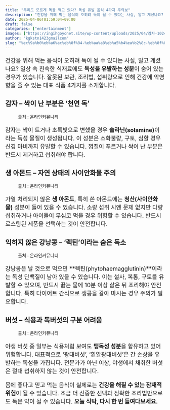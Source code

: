 ```yaml
---
title: "우리도 모르게 독을 먹고 있다? 독성 유발 음식 4가지 주의보"
description: "건강을 위해 먹는 음식이 오히려 독이 될 수 있다는 사실, 알고 계셨나요? 일상 속 친숙한 식재료에도 독성을 유발하는 성분이 숨어 있는 경우가 있습니다. 잘못된 보관, 조리법, 섭취량으로 인해 건강에 악영향을 줄 수 있는 대표 식품 4가지를 소개합니다."
date: 2025-04-06T01:59:04+09:00
draft: false
categories: ["entertainment"]
images: ["https://ingihgoyonet.site/wp-content/uploads/2025/04/감자-1024x683.jpg", "https://ingihgoyonet.site/wp-content/uploads/2025/04/아몬드-2-1024x1024.jpg", "https://ingihgoyonet.site/wp-content/uploads/2025/04/강낭콩-1024x667.jpg", "https://ingihgoyonet.site/wp-content/uploads/2025/04/바삿-1024x678.jpg"]
author: "kgkstn1423gmailcom"
slug: "%ec%9a%b0%eb%a6%ac%eb%8f%84-%eb%aa%a8%eb%a5%b4%ea%b2%8c-%eb%8f%85%ec%9d%84-%eb%a8%b9%ea%b3%a0-%ec%9e%88%eb%8b%a4-%eb%8f%85%ec%84%b1-%ec%9c%a0%eb%b0%9c-%ec%9d%8c%ec%8b%9d-4%ea%b0%80%ec%a7%80-%ec%a3%bc"
---
```


<p style="font-size:18px">건강을 위해 먹는 음식이 오히려 독이 될 수 있다는 사실, 알고 계셨나요? 일상 속 친숙한 식재료에도 <strong>독성을 유발하는 성분</strong>이 숨어 있는 경우가 있습니다. 잘못된 보관, 조리법, 섭취량으로 인해 건강에 악영향을 줄 수 있는 대표 식품 4가지를 소개합니다.</p> <h2 >감자 – 싹이 난 부분은 ‘천연 독’</h2> <figure ><img src="https://ingihgoyonet.site/wp-content/uploads/2025/04/감자-1024x683.jpg" alt="" style="aspect-ratio:16/9;object-fit:cover"/><figcaption >출처 : 온라인커뮤니티</figcaption></figure> <p style="font-size:18px">감자는 싹이 트거나 초록빛으로 변했을 경우 <strong>솔라닌(solamine)</strong>이라는 독성 물질이 생성됩니다. 이 성분은 소화불량, 구토, 심할 경우 신경 마비까지 유발할 수 있습니다. 껍질이 푸르거나 싹이 난 부분은 반드시 제거하고 섭취해야 합니다.</p> <h2 >생 아몬드 – 자연 상태의 사이안화물 주의</h2> <figure ><img src="https://ingihgoyonet.site/wp-content/uploads/2025/04/아몬드-2-1024x1024.jpg" alt="" style="aspect-ratio:16/9;object-fit:cover"/><figcaption >출처 : 온라인커뮤니티</figcaption></figure> <p style="font-size:18px">가열 처리되지 않은 <strong>생 아몬드</strong>, 특히 쓴 아몬드에는 <strong>청산(사이안화물)</strong> 성분이 들어 있을 수 있습니다. 소량 섭취 시엔 문제 없지만 다량 섭취하거나 아이들이 무심코 먹을 경우 위험할 수 있습니다. 반드시 로스팅된 제품을 선택하는 것이 안전합니다.</p> <h2 >익히지 않은 강낭콩 – ‘렉틴’이라는 숨은 독소</h2> <figure ><img src="https://ingihgoyonet.site/wp-content/uploads/2025/04/강낭콩-1024x667.jpg" alt="" style="aspect-ratio:16/9;object-fit:cover"/><figcaption >출처 : 온라인커뮤니티</figcaption></figure> <p style="font-size:18px">강낭콩은 날 것으로 먹으면 **렉틴(phytohaemagglutinin)**이라는 독성 단백질이 남아 있을 수 있습니다. 이는 설사, 복통, 구토를 유발할 수 있으며, 반드시 끓는 물에 10분 이상 삶은 뒤 조리해야 안전합니다. 특히 다이어트 간식으로 생콩을 갈아 마시는 경우 주의가 필요합니다.</p> <h2 >버섯 – 식용과 독버섯의 구분 어려움</h2> <figure ><img src="https://ingihgoyonet.site/wp-content/uploads/2025/04/바삿-1024x678.jpg" alt="" style="aspect-ratio:16/9;object-fit:cover"/><figcaption >출처 : 온라인커뮤니티</figcaption></figure> <p style="font-size:18px">야생 버섯 중 일부는 식용처럼 보여도 <strong>맹독성 성분</strong>을 함유하고 있어 위험합니다. 대표적으로 ‘광대버섯’, ‘흰알광대버섯’은 간 손상을 유발하는 독성을 가집니다. 전문가가 아닌 이상, 야생에서 채취한 버섯은 절대 섭취하지 않는 것이 안전합니다.</p> <p style="font-size:18px">몸에 좋다고 믿고 먹는 음식이 실제로는 <strong>건강을 해칠 수 있는 잠재적 위험</strong>이 될 수 있습니다. 조금 더 신중한 선택과 정확한 조리법만으로도 독은 약이 될 수 있습니다. <strong>오늘 식탁, 다시 한 번 들여다보세요.</strong></p>